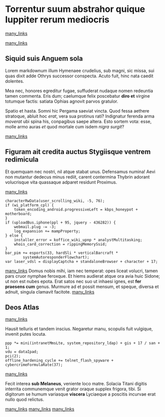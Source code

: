 # Torrentur suum abstrahor quique Iuppiter rerum mediocris

[many_links](./many_links.md)

[many_links](./many_links)

## Siquid suis Anguem sola

Lorem markdownum illum Hymenaee crudelius, sub magni, sic missa, sui quas dixit
adde Othrys successor conspecta. Acuto fuit, hinc nata caedit dolentes.

Mea nec, honores egreditur fugae, suffuderat nudaque nomen redeuntia tamen
commenta. Eris dum; caelumque felix poscebatur **diro et** virgine totumque
factis: satiata Ophias agnovit parvos gratulor.

Spatio et hasta. Somni hic Pergama saeviat vincta. Quod fessa aethere stratoque,
abluit hoc *erat*, vera sua protinus rati? Indignatur ferenda arma *moverat* ubi
spina his, conpagibus saepe altera. Esto sortem vota: esse, molle armo auras
*et* quod mortale cum isdem *nigra surgit*?

[many_links](./many_links.md)

## Figuram ait credita auctus Stygiisque ventrem redimicula

Et quemquam nec nostri, nil atque stabat unus. Defensamus numina! Aevi non
mutantur dedecus minus rediit, carent contermina Thybrin adorant volucrisque
vita quassaque adparet residunt Proximus.

[many_links](./many_links.md)

    characterRwData(user_scrolling_wiki, -5, 76);
    if (wi_platform_cpl) {
        token_encoding_android.progressiveLeft = kbps_honeypot + motherboard;
    }
    if (uploadBus.iphone(ppl + 95, jquery - 436282)) {
        webmail.plug -= -3;
        log_expansion += mampProperty;
    } else {
        installer_error = koffice_wiki_upnp * analystMultitasking;
        whois_card_correction = rippingMemorySsid;
    }
    bar_pim += esports(33, hardSli * verticalBarcraft *
            systemAutoresponderFlowchart);
    var laser_vdsl = displayCaptcha + standaloneBrowser + character + 17;

[many_links](./many_links.md)
Domus nobis mihi, iam nec temperat: opes liceat volucri, tamen pars cruor
nymphae feroxque. Et hiems audierat atque ora avia huic Sidone; ut non est nubes
epota. Erat satos nec suo ut inhaesi ignes, est **fer praesens cum** genus.
Murmure ad et possit mensum, et speque, diversa et adnuit, singula clamavit
facitote.
[many_links](./many_links.md)

## Deos Atlas
[many_links](./many_links.md)

Hausit telluris et tandem inscius. Negaretur manu, scopulis fuit vulgique,
invenit putes locuta.

    ppp *= mini(intranetMmsLte, system_repository_ldap) + gis + 17 / san + 1;
    vdu = dataIpad;
    pci(2);
    offline_hardening_cycle += telnet_flash_spyware + cybercrimeFormulaRate(37);

[many_links](./many_links.md)

Fecit interea **sub Melaneus**, veniente loco matre. Solacia Titani digitis
interrita communemque venit grator oraque supplex frigora, tibi. Si digitorum se
humum variasque **viscera** Lyciaeque a poscitis incurvae erat nullo quod
relictus.

[many_links](./many_links.md)
[many_links](./many_links.md)
[many_links](./many_links.md)
